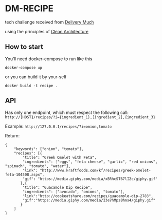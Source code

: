 # **DM-RECIPE**

tech challenge received from [Delivery Much](http://fordevs.herokuapp.com/api-docs)

using the principles of [Clean Architecture](https://www.google.com/search?q=clean+architecture+book&rlz=1C1CHBD_pt-BRBR926BR926&sxsrf=ALeKk01iHS5sS9zlNO8Qsn8Dsh6Xo4ddJA:1607287301707&tbm=isch&source=iu&ictx=1&fir=yJSXMdiMorUknM%252CSUw2kUqGpluSAM%252C%252Fg%252F11c1pmnj82&vet=1&usg=AI4_-kS7Pukfn5YKGPdL0PLU1-Ed8fG-1Q&sa=X&ved=2ahUKEwiZ6K3lm7rtAhWTHbkGHXiXApIQ_B16BAgoEAI&biw=1920&bih=937#imgrc=yJSXMdiMorUknM)

  

## How to start

You'll need docker-compose to run like this

```
docker-compose up
```

or you can build it by your-self

```
docker build -t recipe .
```

## API
Has only one endpoint, which must respect the following call:
`http://{HOST}/recipes/?i={ingredient_1},{ingredient_2},{ingredient_3}`

Example:
`http://127.0.0.1/recipes/?i=onion,tomato`

Return:

```
{
	"keywords": ["onion", "tomato"],
	"recipes": [{
		"title": "Greek Omelet with Feta",
		"ingredients": ["eggs", "feta cheese", "garlic", "red onions", "spinach", "tomato", "water"],
		"link": "http://www.kraftfoods.com/kf/recipes/greek-omelet-feta-104508.aspx",
		"gif": "https://media.giphy.com/media/xBRhcST67lI2c/giphy.gif"
	   },{
		"title": "Guacamole Dip Recipe",
		"ingredients": ["avocado", "onions", "tomato"],
		"link":"http://cookeatshare.com/recipes/guacamole-dip-2783",
		"gif":"https://media.giphy.com/media/I3eVhMpz8hns4/giphy.gif"
	   }
	]
}
```
